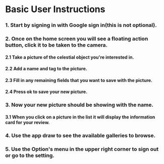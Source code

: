 # Basic User Instructions

### 1. Start by signing in with Google sign in(this is not optional).

### 2. Once on the home screen you will see a floating action button, click it to be taken to the camera.

#### 2.1 Take a picture of the celestial object you're interested in. 

#### 2.2 Add a name and tag to the picture.

#### 2.3 Fill in any remaining fields that you want to save with the picture.

#### 2.4 Press ok to save your new picture.

### 3. Now your new picture should be showing with the name.

#### 3.1 When you click on a picture in the list it will display the information card for your review.

### 4. Use the app draw to see the available galleries to browse. 

### 5. Use the Option's menu in the upper right corner to sign out or go to the setting.